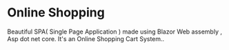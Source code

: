 # Online Shopping
 Beautiful SPA( Single Page Application ) made using Blazor Web assembly , Asp dot net core. It's an Online Shopping Cart System..
